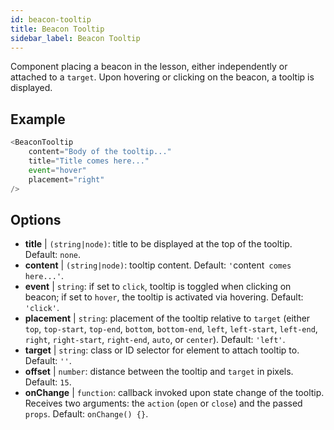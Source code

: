 ```yaml
---
id: beacon-tooltip
title: Beacon Tooltip
sidebar_label: Beacon Tooltip
---
```


Component placing a beacon in the lesson, either independently or attached to a `target`. Upon hovering or clicking on the beacon, a tooltip is displayed.

## Example

```js
<BeaconTooltip
    content="Body of the tooltip..."
    title="Title comes here..."
    event="hover"
    placement="right"
/>
```



## Options

* __title__ | `(string|node)`: title to be displayed at the top of the tooltip. Default: `none`.
* __content__ | `(string|node)`: tooltip content. Default: `'`content` comes here...'`.
* __event__ | `string`: if set to `click`, tooltip is toggled when clicking on beacon; if set to `hover`, the tooltip is activated via hovering. Default: `'click'`.
* __placement__ | `string`: placement of the tooltip relative to `target` (either `top`, `top-start`, `top-end`, `bottom`, `bottom-end`, `left`, `left-start`, `left-end`, `right`, `right-start`, `right-end`, `auto`, or `center`). Default: `'left'`.
* __target__ | `string`: class or ID selector for element to attach tooltip to. Default: `''`.
* __offset__ | `number`: distance between the tooltip and `target` in pixels. Default: `15`.
* __onChange__ | `function`: callback invoked upon state change of the tooltip. Receives two arguments: the `action` (`open` or `close`) and the passed `props`. Default: `onChange() {}`.
